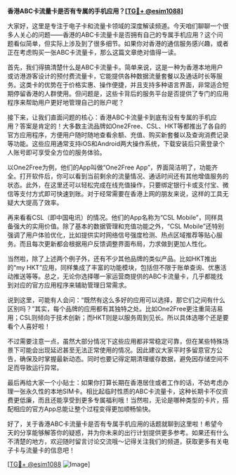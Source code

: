 **香港ABC卡流量卡是否有专属的手机应用？[[TG💪+ @esim1088](https://t.me/s/esim1088)]**

大家好，这里是专注于电子卡和流量卡领域的深度解读频道。今天咱们聊聊一个很多人关心的问题——香港的ABC卡流量卡是否拥有自己的专属手机应用？这个问题看似简单，但实际上涉及到了很多细节。如果你对香港的通信服务感兴趣，或者正在考虑购买一张ABC卡流量卡，那么这篇文章绝对值得一读。

首先，我们得搞清楚什么是ABC卡流量卡。简单来说，这是一种为香港本地用户或访港游客设计的预付费流量卡，它能提供各种数据流量套餐以及通话时长等服务。这类卡的优势在于价格实惠、操作便捷，并且支持多种语言界面，非常适合短期停留香港的人群使用。但问题是，这些卡背后的服务平台是否提供了专门的应用程序来帮助用户更好地管理自己的账户呢？

接下来，让我们直面问题的核心：香港ABC卡流量卡到底有没有专属的手机应用？答案是肯定的！大多数主流品牌如One2Free、CSL、HKT等都推出了各自的官方应用程序，方便用户随时随地查看余额、充值、购买新套餐以及查询消费记录等功能。这些应用通常支持iOS和Android两大操作系统，下载安装后只需登录个人账号即可享受全方位的服务体验。

以One2Free为例，他们的App叫做“One2Free App”，界面简洁明了，功能齐全。打开软件后，你可以看到当前剩余的流量情况、通话时间还有其他增值服务的状态。此外，在这里还可以轻松完成在线充值操作，只要绑定银行卡或支付宝、微信等支付方式即可快速到账。对于经常需要在香港上网的朋友来说，这样的工具无疑大大提高了效率。

再来看看CSL（即中国电讯）的情况。他们的App名称为“CSL Mobile”，同样具备强大的实用价值。除了基本的数据管理和充值功能之外，“CSL Mobile”还特别强调了用户体验优化，比如提供实时网络信号强度检测、热点区域推荐等贴心服务。而且每次更新都会根据用户反馈调整界面布局，力求做到更加人性化。

当然啦，除了上述两个例子外，还有不少其他品牌的类似产品。比如HKT推出的“my HKT”应用，同样集成了丰富的功能模块，包括但不限于账单查询、优惠活动推送等等。总之，无论你选择哪一家运营商提供的ABC卡流量卡，几乎都能找到对应的官方应用程序来辅助管理日常需求。

说到这里，可能有人会问：“既然有这么多好的应用可以选择，那它们之间有什么区别吗？”其实，每个品牌的应用都有其独特之处。比如One2Free更注重简洁易用；CSL则倾向于技术创新；而HKT则是以服务周到见长。所以具体选哪个还是要看个人喜好啦！

不过需要注意一点，虽然大部分情况下这些应用都非常稳定可靠，但在某些特殊场景下可能会出现延迟甚至无法正常使用的情况。因此建议大家平时多留意官方公告，确保及时掌握最新动态。同时也要记得定期清理缓存数据，避免因存储空间不足而导致运行异常。

最后再给大家一个小贴士：如果你打算长期在香港居住或者工作的话，不妨考虑办理一张永久性的本地SIM卡。相比起临时性质的ABC卡流量卡，这种长期卡不仅资费更低廉，而且还能享受到更多专属福利哦！当然啦，无论是哪种类型的卡片，搭配相应的官方App总能让整个过程变得更加顺畅愉快。

好了，关于香港ABC卡流量卡是否有专属手机应用的话题就聊到这里啦！希望今天的分享能够解答你的疑惑，并为你未来的出行计划提供更多参考。如果还有什么不清楚的地方，欢迎随时留言讨论交流哦～记得关注我们的频道，获取更多有关电子卡与流量卡的信息吧！

[[TG💪+ @esim1088](https://t.me/s/esim1088) ![Image](https://i.postimg.cc/4NQfJmqS/Snipaste-2025-05-13-00-14-12.png)]